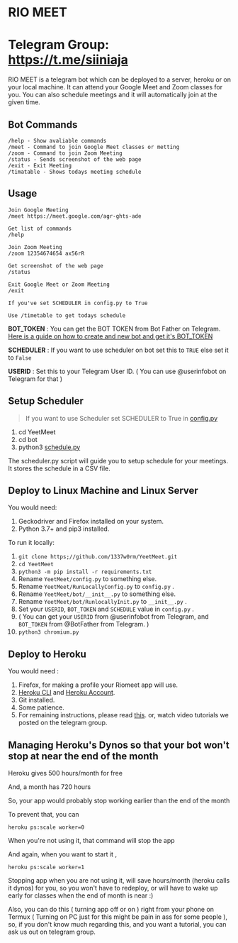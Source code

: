 # RIO MEET

# Telegram Group: https://t.me/siiniaja

RIO MEET is a telegram bot which can be deployed to a server, heroku or on your local machine. It can attend your Google Meet and Zoom classes for you. You can also schedule meetings and it will automatically join at the given time.

## Bot Commands

    /help - Show avaliable commands
    /meet - Command to join Google Meet classes or metting
    /zoom - Command to join Zoom Meeting
    /status - Sends screenshot of the web page
    /exit - Exit Meeting
    /timatable - Shows todays meeting schedule
    
## Usage
	
	Join Google Meeting
    /meet https://meet.google.com/agr-ghts-ade
    
    Get list of commands
    /help
    
    Join Zoom Meeting
    /zoom 12354674654 ax56rR
	
    Get screenshot of the web page
    /status

    Exit Google Meet or Zoom Meeting
    /exit

	If you've set SCHEDULER in config.py to True

	Use /timetable to get todays schedule

**BOT_TOKEN** : You can get the BOT TOKEN from Bot Father on Telegram. [Here is a guide on how to create and new bot and get it's BOT_TOKEN](https://www.siteguarding.com/en/how-to-get-telegram-bot-api-token)

**SCHEDULER** :  If you want to use scheduler on bot set this to `TRUE` else set it to `False`

**USERID** : Set this to your Telegram User ID. ( You can use @userinfobot on Telegram for that )

## Setup Scheduler
> If you want to use Scheduler set SCHEDULER to True in [config.py](https://github.com/1337w0rm/YeetMeet/blob/schedule/config.py)

1. cd YeetMeet
2. cd bot
3. python3 [schedule.py](https://github.com/1337w0rm/YeetMeet/blob/schedule/bot/schedule.py)

The scheduler.py script will guide you to setup schedule for your meetings. It stores the schedule in a CSV file. 


## Deploy to Linux Machine and Linux Server

You would need:

1. Geckodriver and Firefox installed on your system.
2. Python 3.7+ and pip3 installed.

To run it locally:

1. `git clone https;//github.com/1337w0rm/YeetMeet.git`
2. `cd YeetMeet`
3. `python3 -m pip install -r requirements.txt`
4. Rename `YeetMeet/config.py` to something else.
5. Rename `YeetMeet/RunLocallyConfig.py` to `config.py` .
6. Rename `YeetMeet/bot/__init__.py` to something else.
7. Rename `YeetMeet/bot/RunlocallyInit.py` to `__init__.py` .
8. Set your `USERID`, `BOT_TOKEN` and `SCHEDULE` value in `config.py` .
9. ( You can get your `USERID` from @userinfobot from Telegram, and `BOT_TOKEN` from @BotFather from Telegram. )
10. `python3 chromium.py`

## Deploy to Heroku


You would need :
1. Firefox, for making a profile your Riomeet app will use.
2. [Heroku CLI](https://devcenter.heroku.com/articles/heroku-cli#download-and-install) and [Heroku Account](https://www.heroku.com). 
3. Git installed.
4. Some patience.
5. For remaining instructions, please read [this](https://github.com/1337w0rm/YeetMeet/blob/master/PLEASE_READ_THIS.md). or, watch video tutorials we posted on the telegram group.


## Managing Heroku's Dynos so that your bot won't stop at near the end of the month 

Heroku gives 500 hours/month for free 

And, a month has 720 hours 

So, your app would probably stop working earlier than the end of the month 

To prevent that, you can 

`heroku ps:scale worker=0`

When you're not using it, that command will stop the app

And again, when you want to start it , 

`heroku ps:scale worker=1`

Stopping app when you are not using it, will save hours/month (heroku calls it dynos) for you, so you won't have to redeploy, or will have to wake up early for classes when the end of month is near :)

Also, you can do this ( turning app off or on ) right from your phone on Termux ( Turning on PC just for this might be pain in ass for some people ), so, if you don't know much regarding this, and you want a tutorial, you can ask us out on telegram group.
